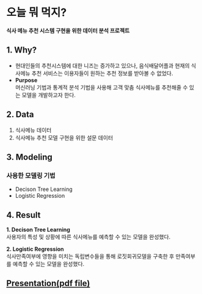 # 오늘 뭐 먹지?
__식사 메뉴 추천 시스템 구현을 위한 데이터 분석 프로젝트__  

## 1. Why?
- 현대인들의 추천시스템에 대한 니즈는 증가하고 있으나, 음식배달어플과 현재의 식사메뉴 추천 서비스는 이용자들이 원하는 추천 정보를 받아볼 수 없었다.
- __Purpose__  
    머신러닝 기법과 통계적 분석 기법을 사용해 고객 맞춤 식사메뉴를 추천해줄 수 있는 모델을 개발하고자 한다.
    
## 2. Data
1. 식사메뉴 데이터
2. 식사메뉴 추천 모델 구현을 위한 설문 데이터

## 3. Modeling
### 사용한 모델링 기법
- Decison Tree Learning
- Logistic Regression

## 4. Result
__1. Decison Tree Learning__  
    사용자의 특성 및 상황에 따른 식사메뉴를 예측할 수 있는 모델을 완성했다.  
    
__2. Logistic Regression__  
    식사만족여부에 영향을 미치는 독립변수들을 통해 로짓회귀모델을 구축한 후 만족여부를 예측할 수 있는 모델을 완성했다.  
    
## [Presentation(pdf file)](https://github.com/sjsjlee/menu_recommend_project/blob/main/menu_recommend_project.pdf)
   
